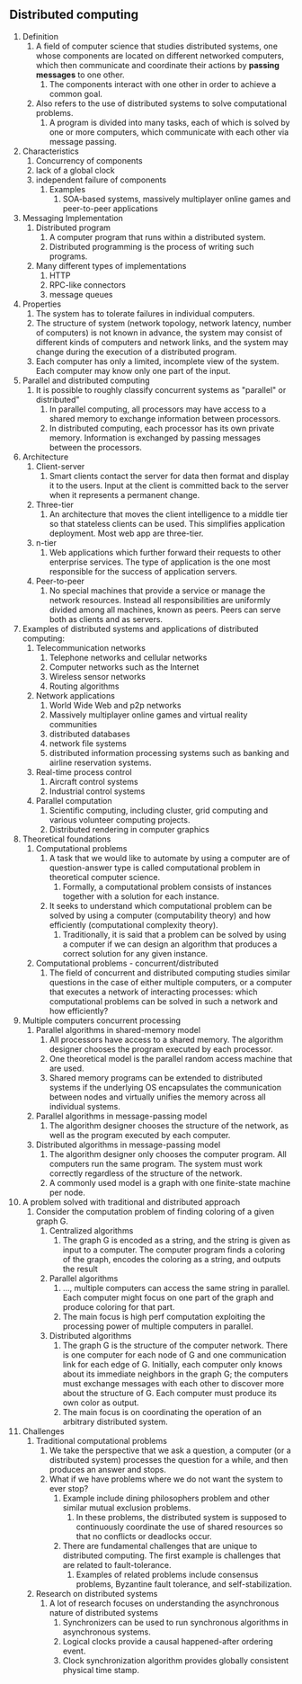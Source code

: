 ## Distributed computing

1. Definition
   1. A field of computer science that studies distributed systems, one whose components are located on different networked computers, which then communicate and coordinate their actions by **passing messages** to one other.
      1. The components interact with one other in order to achieve a common goal.
   2. Also refers to the use of distributed systems to solve computational problems.
      1. A program is divided into many tasks, each of which is solved by one or more computers, which communicate with each other via message passing.
2. Characteristics
   1. Concurrency of components
   2. lack of a global clock
   3. independent failure of components
      1. Examples
         1. SOA-based systems, massively multiplayer online games and peer-to-peer applications
3. Messaging Implementation
   1. Distributed program
      1. A computer program that runs within a distributed system.
      2. Distributed programming is the process of writing such programs.
   2. Many different types of implementations
      1. HTTP
      2. RPC-like connectors
      3. message queues
4. Properties
   1. The system has to tolerate failures in individual computers.
   2. The structure of system (network topology, network latency, number of computers) is not known in advance, the system may consist of different kinds of computers and network links, and the system may change during the execution of a distributed program.
   3. Each computer has only a limited, incomplete view of the system. Each computer may know only one part of the input.
5. Parallel and distributed computing
   1. It is possible to roughly classify concurrent systems as "parallel" or distributed"
      1. In parallel computing, all processors may have access to a shared memory to exchange information between processors.
      2. In distributed computing, each processor has its own private memory. Information is exchanged by passing messages between the processors.
6. Architecture
   1. Client-server
      1. Smart clients contact the server for data then format and display it to the users. Input at the client is committed back to the server when it represents a permanent change.
   2. Three-tier
      1. An architecture that moves the client intelligence to a middle tier so that stateless clients can be used. This simplifies application deployment. Most web app are three-tier.
   3. n-tier
      1. Web applications which further forward their requests to other enterprise services. The type of application is the one most responsible for the success of application servers.
   4. Peer-to-peer
      1. No special machines that provide a service or manage the network resources. Instead all responsibilities are uniformly divided among all machines, known as peers. Peers can serve both as clients and as servers.
7. Examples of distributed systems and applications of distributed computing:
   1. Telecommunication networks
      1. Telephone networks and cellular networks
      2. Computer networks such as the Internet
      3. Wireless sensor networks
      4. Routing algorithms
   2. Network applications
      1. World Wide Web and p2p networks
      2. Massively multiplayer online games and virtual reality communities
      3. distributed databases
      4. network file systems
      5. distributed information processing systems such as banking and airline reservation systems.
   3. Real-time process control
      1. Aircraft control systems
      2. Industrial control systems
   4. Parallel computation
      1. Scientific computing, including cluster, grid computing and various volunteer computing projects.
      2. Distributed rendering in computer graphics
8. Theoretical foundations
   1. Computational problems
      1. A task that we would like to automate by using a computer are of question-answer type is called computational problem in theoretical computer science.
         1. Formally, a computational problem consists of instances together with a solution for each instance.
      2. It seeks to understand which computational problem can be solved by using a computer (computability theory) and how efficiently (computational complexity theory).
         1. Traditionally, it is said that a problem can be solved by using a computer if we can design an algorithm that produces a correct solution for any given instance.
   2. Computational problems - concurrent/distributed
      1. The field of concurrent and distributed computing studies similar questions in the case of either multiple computers, or a computer that executes a network of interacting processes: which computational problems can be solved in such a network and how efficiently?
9. Multiple computers concurrent processing
   1. Parallel algorithms in shared-memory model
      1. All processors have access to a shared memory. The algorithm designer chooses the program executed by each processor.
      2. One theoretical model is the parallel random access machine that are used.
      3. Shared memory programs can be extended to distributed systems if the underlying OS encapsulates the communication between nodes and virtually unifies the memory across all individual systems.
   2. Parallel algorithms in message-passing model
      1. The algorithm designer chooses the structure of the network, as well as the program executed by each computer.
   3. Distributed algorithms in message-passing model
      1. The algorithm designer only chooses the computer program. All computers run the same program. The system must work correctly regardless of the structure of the network.
      2. A commonly used model is a graph with one finite-state machine per node.
10. A problem solved with traditional and distributed approach
    1. Consider the computation problem of finding coloring of a given graph G.
       1. Centralized algorithms
          1. The graph G is encoded as a string, and the string is given as input to a computer. The computer program finds a coloring of the graph, encodes the coloring as a string, and outputs the result
       2. Parallel algorithms
          1. ..., multiple computers can access the same string in parallel. Each computer might focus on one part of the graph and produce coloring for that part.
          2. The main focus is high perf computation exploiting the processing power of multiple computers in parallel.
       3. Distributed algorithms
          1. The graph G is the structure of the computer network. There is one computer for each node of G and one communication link for each edge of G. Initially, each computer only knows about its immediate neighbors in the graph G; the computers must exchange messages with each other to discover more about the structure of G. Each computer must produce its own color as output.
          2. The main focus is on coordinating the operation of an arbitrary distributed system.
11. Challenges
    1. Traditional computational problems
       1. We take the perspective that we ask a question, a computer (or a distributed system) processes the question for a while, and then produces an answer and stops.
       2. What if we have problems where we do not want the system to ever stop?
          1. Example include dining philosophers problem and other similar mutual exclusion problems.
             1. In these problems, the distributed system is supposed to continuously coordinate the use of shared resources so that no conflicts or deadlocks occur.
          2. There are fundamental challenges that are unique to distributed computing. The first example is challenges that are related to fault-tolerance.
             1. Examples of related problems include consensus problems, Byzantine fault tolerance, and self-stabilization.
    2. Research on distributed systems
       1. A lot of research focuses on understanding the asynchronous nature of distributed systems
          1. Synchronizers can be used to run synchronous algorithms in asynchronous systems.
          2. Logical clocks provide a causal happened-after ordering event.
          3. Clock synchronization algorithm provides globally consistent physical time stamp.
